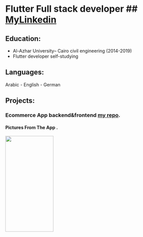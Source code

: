 # Flutter Full stack developer ## [   MyLinkedin](https://www.linkedin.com/in/ahmed-mohamed-ali-6aa3492b5/)

## Education:
- Al-Azhar University– Cairo civil engineering (2014-2019)								       		
- Flutter developer self-studying          		

## Languages:
Arabic - English -  German

## Projects:

### Ecommerce App backend&frontend [my repo](https://github.com/ahmiidmoali/Ecommerce-App-).

#### Pictures From The App .

<img src="assets/image/dbannel2.gif" width="150" height="300">



